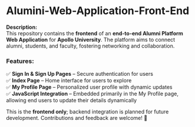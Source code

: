 # Alumini-Web-Application-Front-End
**Description:**  
This repository contains the **frontend** of an **end-to-end Alumni Platform Web Application** for **Apollo University**. The platform aims to connect alumni, students, and faculty, fostering networking and collaboration.  

### **Features:**  
✅ **Sign In & Sign Up Pages** – Secure authentication for users  
✅ **Index Page** – Home interface for users to explore  
✅ **My Profile Page** – Personalized user profile with dynamic updates  
✅ **JavaScript Integration** – Embedded primarily in the My Profile page, allowing end users to update their details dynamically  

This is the **frontend only**; backend integration is planned for future development. Contributions and feedback are welcome! 🚀  
